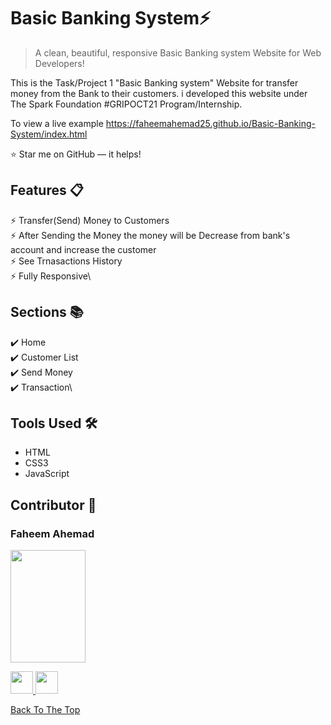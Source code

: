 # Basic Banking System⚡️ 
> A clean, beautiful, responsive Basic Banking system Website for Web Developers!

This is the Task/Project 1 "Basic Banking system" Website for transfer money from the Bank to  their customers. i developed this website under The Spark Foundation #GRIPOCT21 Program/Internship.

To view a live example https://faheemahemad25.github.io/Basic-Banking-System/index.html

:star: Star me on GitHub — it helps!

## Features 📋
⚡️ Transfer(Send) Money to Customers\
⚡️ After Sending the Money the money will be Decrease from bank's account and increase the customer \
⚡️ See Trnasactions History\
⚡️ Fully Responsive\


## Sections 📚
✔️ Home\
✔️ Customer List\
✔️ Send Money \
✔️ Transaction\

## Tools Used 🛠️
*  HTML
*  CSS3
*  JavaScript

## Contributor 🤝
### Faheem Ahemad

<p align="left">
<img src = "https://avatars.githubusercontent.com/u/77126903?v=4"  height="180" width="120" alt="">
</p>
<p align="left">
  <a href ="https://www.linkedin.com/in/faheem-ahemad25/">
  <img src = "https://upload.wikimedia.org/wikipedia/commons/c/ca/LinkedIn_logo_initials.png" width="36" height="36"/>
</a>
<a href = "https://github.com/faheemahemad25">
  <img src = "https://cdn.icon-icons.com/icons2/2351/PNG/512/logo_github_icon_143196.png" width="36" height = "36"/>
</a>

</p>


[Back To The Top](https://github.com/faheemahemad25/Basic-Banking-System/blob/8ac3f5a348856ea4fab4bfa64371639363a1643f/README.md)
